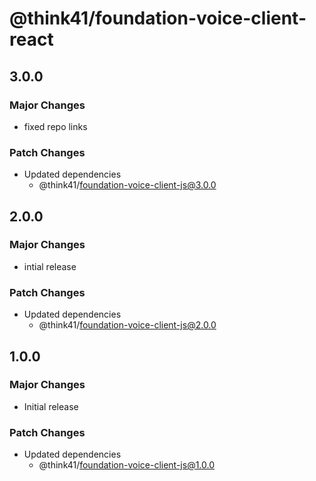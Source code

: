 # @think41/foundation-voice-client-react

## 3.0.0

### Major Changes

- fixed repo links

### Patch Changes

- Updated dependencies
  - @think41/foundation-voice-client-js@3.0.0

## 2.0.0

### Major Changes

- intial release

### Patch Changes

- Updated dependencies
  - @think41/foundation-voice-client-js@2.0.0

## 1.0.0

### Major Changes

- Initial release

### Patch Changes

- Updated dependencies
  - @think41/foundation-voice-client-js@1.0.0
